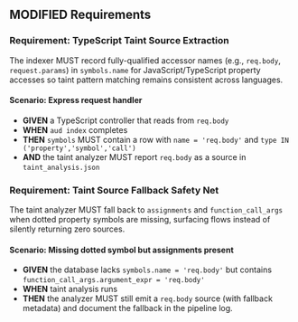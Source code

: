 ## MODIFIED Requirements
### Requirement: TypeScript Taint Source Extraction
The indexer MUST record fully-qualified accessor names (e.g., `req.body`, `request.params`) in `symbols.name` for JavaScript/TypeScript property accesses so taint pattern matching remains consistent across languages.

#### Scenario: Express request handler
- **GIVEN** a TypeScript controller that reads from `req.body`
- **WHEN** `aud index` completes
- **THEN** `symbols` MUST contain a row with `name = 'req.body'` and `type IN ('property','symbol','call')`
- **AND** the taint analyzer MUST report `req.body` as a source in `taint_analysis.json`

### Requirement: Taint Source Fallback Safety Net
The taint analyzer MUST fall back to `assignments` and `function_call_args` when dotted property symbols are missing, surfacing flows instead of silently returning zero sources.

#### Scenario: Missing dotted symbol but assignments present
- **GIVEN** the database lacks `symbols.name = 'req.body'` but contains `function_call_args.argument_expr = 'req.body'`
- **WHEN** taint analysis runs
- **THEN** the analyzer MUST still emit a `req.body` source (with fallback metadata) and document the fallback in the pipeline log.
